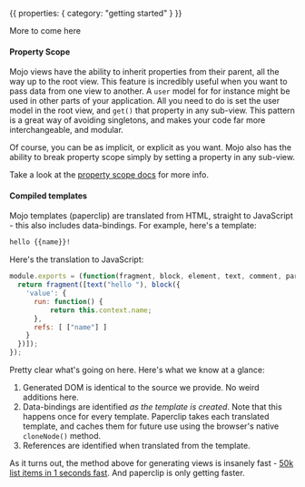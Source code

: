 {{
  properties: {
    category: "getting started"
  }
}}

More to come here

#### Property Scope

Mojo views have the ability to inherit properties from their parent, all the way up to the root view. This feature is incredibly useful when you want to pass data from one view to another. A `user` model for for instance might be used in other parts of your application. All you need to do is set the user model in the root view, and `get()` that property in any sub-view. This pattern is a great way of avoiding singletons, and makes your code far more interchangeable, and modular. 

Of course, you can be as implicit, or explicit as you want. Mojo also has the ability to break property scope simply by setting a property in any sub-view. 

Take a look at the [property scope docs](/docs/api/viewsbase#propertyscope) for more info.


#### Compiled templates


Mojo templates (paperclip) are translated from HTML, straight to JavaScript - this also includes data-bindings. For example, here's a template:

```html
hello {{name}}!
```

Here's the translation to JavaScript:

```javascript
module.exports = (function(fragment, block, element, text, comment, parser, modifiers) {
  return fragment([text("hello "), block({
    'value': {
      run: function() {
          return this.context.name;
      },
      refs: [ ["name"] ]
    }
  })]);
});
```

Pretty clear what's going on here. Here's what we know at a glance:

1. Generated DOM is identical to the source we provide. No weird additions here.
2. Data-bindings are identified *as the template is created*. Note that this happens once for every template. Paperclip takes each translated template, and caches them for future use using the browser's native `cloneNode()` method.
3. References are identified when translated from the template. 


As it turns out, the method above for generating views is insanely fast - [50k list items in 1 seconds fast](http://requirebin.com/?gist=d9ae1065106891f7d218). And paperclip is only getting faster.

<!--


### Organization

Intuitiveness

### Explicit & Implicitness

data bindings
property scope
router + views

### Gotchyas

Very few


### Architecture

modules were designed 

### Developer workflow

-->

<!--
Developer workflow
-->

